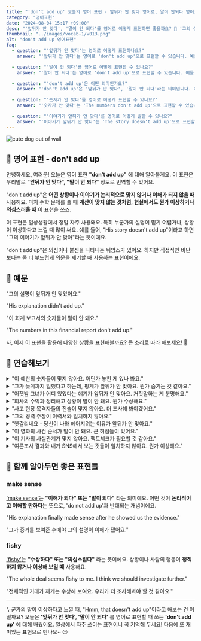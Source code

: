 ```yaml
---
title: "'don't add up' 오늘의 영어 표현 - 앞뒤가 안 맞다 영어로, 말이 안되다 영어로, 숫자가 안 맞다 영어로"
category: "영어표현"
date: "2024-08-04 15:17 +09:00"
desc: "'앞뒤가 안 맞다', '말이 안 되다'를 영어로 어떻게 표현하면 좋을까요? 🤔 '그의 설명이 앞뒤가 안 맞아요', '이 회계 보고서의 숫자들이 말이 안 돼요' 등을 영어로 표현하는 법을 배워봅시다. 다양한 예문을 통해서 연습하고 본인의 표현으로 만들어 보세요."
thumbnail: "../images/vocab-1/v013.png"
alt: "don't add up 영어표현"
faq:
  - question: "'앞뒤가 안 맞다'는 영어로 어떻게 표현하나요?"
    answer: "'앞뒤가 안 맞다'는 영어로 'don't add up'으로 표현할 수 있습니다. 예를 들어, 'His story doesn't add up'은 '그의 이야기가 앞뒤가 안 맞아'라는 의미입니다."

  - question: "'말이 안 되다'를 영어로 어떻게 표현할 수 있나요?"
    answer: "'말이 안 되다'는 영어로 'don't add up'으로 표현할 수 있습니다. 예를 들어, 'The numbers in this report don't add up'은 '이 보고서의 숫자들이 말이 안 돼'라고 할 수 있습니다."

  - question: "'don't add up'은 어떤 의미인가요?"
    answer: "'don't add up'은 '앞뒤가 안 맞다', '말이 안 되다'라는 의미입니다. 어떤 상황이나 설명이 논리적으로 맞지 않거나 이해가 되지 않을 때 사용합니다."

  - question: "'숫자가 안 맞다'를 영어로 어떻게 표현할 수 있나요?"
    answer: "'숫자가 안 맞다'는 'The numbers don't add up'으로 표현할 수 있습니다. 예를 들어, 'The numbers in this budget don't add up'은 '이 예산의 숫자들이 맞지 않아'라는 의미입니다."

  - question: "'이야기가 앞뒤가 안 맞다'를 영어로 어떻게 말할 수 있나요?"
    answer: "'이야기가 앞뒤가 안 맞다'는 'The story doesn't add up'으로 표현할 수 있습니다. 예를 들어, 'Her story about where she was last night doesn't add up'은 '어젯밤 그녀가 어디 있었다는 얘기가 앞뒤가 안 맞아'라고 할 수 있습니다."
---
```


![cute dog out of wall](../images/vocab-1/v013-1.avif)

## 🌟 영어 표현 - don't add up

안녕하세요, 여러분! 오늘은 영어 표현 **"don't add up"** 에 대해 알아볼게요. 이 표현은 우리말로 **"앞뒤가 안 맞다", "말이 안 되다"** 정도로 번역할 수 있어요.

"don't add up"은 **어떤 상황이나 이야기가 논리적으로 맞지 않거나 이해가 되지 않을 때** 사용해요. 마치 수학 문제를 풀 때 **계산이 맞지 않는 것처럼, 현실에서도 뭔가 이상하거나 의심스러울 때** 이 표현을 쓰죠.

이 표현은 일상생활에서 정말 자주 사용돼요. 특히 누군가의 설명이 믿기 어렵거나, 상황이 이상하다고 느낄 때 많이 써요. 예를 들어, "His story doesn't add up"이라고 하면 "그의 이야기가 앞뒤가 안 맞아"라는 뜻이에요.

"don't add up"은 의심이나 불신을 나타내는 뉘앙스가 있어요. 하지만 직접적인 비난보다는 좀 더 부드럽게 의문을 제기할 때 사용하는 표현이에요.

<script async src="https://pagead2.googlesyndication.com/pagead/js/adsbygoogle.js?client=ca-pub-1465612013356152"
     crossorigin="anonymous"></script>
<!-- engple-horizontal-ad -->

<ins class="adsbygoogle"
     style="display:block"
     data-ad-client="ca-pub-1465612013356152"
     data-ad-slot="2106896038"
     data-ad-format="auto"
     data-full-width-responsive="true"></ins>

<script>
     (adsbygoogle = window.adsbygoogle || []).push({});
</script>

## 📖 예문

"그의 설명이 앞뒤가 안 맞았어요."

"His explanation didn't add up."

"이 회계 보고서의 숫자들이 말이 안 돼요."

"The numbers in this financial report don't add up."

자, 이제 이 표현을 활용해 다양한 상황을 표현해볼까요? 큰 소리로 따라 해보세요! 🚀

## 💬 연습해보기

<details>
<summary>"이 예산의 숫자들이 맞지 않아요. 어딘가 놓친 게 있나 봐요."</summary>
<span>"The numbers in this budget just don't add up. We're missing something somewhere."</span>
</details>

<details>
<summary>"그가 늦게까지 일했다고 하는데, 핑계가 앞뒤가 안 맞아요. 뭔가 숨기는 것 같아요."</summary>
<span>"He said he was working late, but his excuses don't add up. I think he's hiding something."</span>
</details>

<details>
<summary>"어젯밤 그녀가 어디 있었다는 얘기가 앞뒤가 안 맞아요. 거짓말하는 게 분명해요."</summary>
<span>"Her story about where she was last night doesn't add up. I'm pretty sure she's lying."</span>
</details>

<details>
<summary>"회사의 수익과 정리해고 상황이 말이 안 돼요. 뭔가 수상해요."</summary>
<span>"The company's profits and their layoffs don't add up. Something <a href="/blog/vocab-1/006.fishy/">fishy</a> is going on."</span>
</details>

<details>
<summary>"사고 현장 목격자들의 진술이 맞지 않아요. 더 조사해 봐야겠어요."</summary>
<span>"The witness statements from the accident scene don't add up. We need to investigate further."</span>
</details>

<details>
<summary>"그의 경력 주장이 이력서와 일치하지 않아요."</summary>
<span>"His claims about his work experience don't add up with what's on his resume."</span>
</details>

<details>
<summary>"헷갈리네요 - 당신이 나와 헤어지려는 이유가 앞뒤가 안 맞아요."</summary>
<span>"I'm confused - your reasons for breaking up with me just don't add up."</span>
</details>

<details>
<summary>"이 영화의 사건 순서가 말이 안 돼요. 큰 허점들이 있어요."</summary>
<span>"The timeline of events in this movie doesn't add up. There are some major plot holes."</span>
</details>

<details>
<summary>"이 기사의 사실관계가 맞지 않아요. 팩트체크가 필요할 것 같아요."</summary>
<span>"The facts presented in this news article don't add up. I think we need to fact-check it."</span>
</details>

<details>
<summary>"여론조사 결과와 내가 SNS에서 보는 것들이 일치하지 않아요. 뭔가 이상해요."</summary>
<span>"The poll results and what I'm seeing on social media don't add up. Something seems off."</span>
</details>

## 🤝 함께 알아두면 좋은 표현들

### make sense

['make sense'](/blog/in-english/068.make-sense/)는 **"이해가 되다" 또는 "말이 되다"** 라는 의미예요. 어떤 것이 **논리적이고 이해할 만하다**는 뜻으로, 'do not add up'과 반대되는 개념이에요.

"His explanation finally made sense after he showed us the evidence."

"그가 증거를 보여준 후에야 그의 설명이 이해가 됐어요."

### fishy

['fishy'](/blog/vocab-1/006.fishy/)는 **"수상하다" 또는 "의심스럽다"** 라는 뜻이에요. 상황이나 사람의 행동이 **정직하지 않거나 이상해 보일 때** 사용해요.

"The whole deal seems fishy to me. I think we should investigate further."

"전체적인 거래가 제게는 수상해 보여요. 우리가 더 조사해봐야 할 것 같아요."

---

누군가의 말이 이상하다고 느낄 때, "Hmm, that doesn't add up"이라고 해보는 건 어떨까요? 오늘은 **'앞뒤가 안 맞다', '말이 안 되다'** 를 영어로 표현할 때 쓰는 **'don't add up'** 에 대해 배웠어요. 일상에서 자주 쓰이는 표현이니 꼭 기억해 두세요! 다음에 또 재미있는 표현으로 만나요~ 😉
